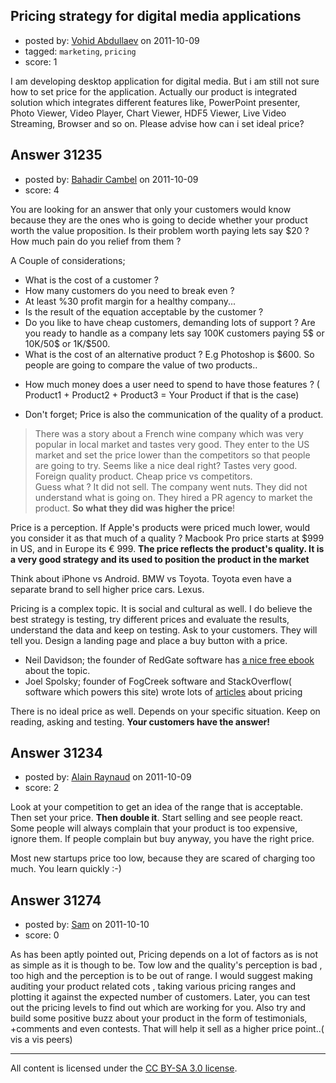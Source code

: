 ## Pricing strategy for digital media applications

- posted by: [Vohid Abdullaev](https://stackexchange.com/users/-1/13751-vohid-abdullaev) on 2011-10-09
- tagged: `marketing`, `pricing`
- score: 1

I am developing desktop application for digital media. But i am still not sure how to set price for the application. Actually our product is integrated solution which integrates different features like, PowerPoint presenter, Photo Viewer, Video Player, Chart Viewer, HDF5 Viewer, Live Video Streaming, Browser and so on. Please advise how can i set ideal price?


## Answer 31235

- posted by: [Bahadir Cambel](https://stackexchange.com/users/-1/9645-bahadir-cambel) on 2011-10-09
- score: 4

<p>You are looking for an answer that only your customers would know because they are the ones who is going to decide whether your product worth the value proposition. Is their problem worth paying lets say $20 ? How much pain do you relief from them ? </p>

<p>A Couple of considerations; </p>

<ul>
<li>What is the cost of a customer ? </li>
<li>How many customers do you need to break even ? </li>
<li>At least %30 profit margin for a healthy company...</li>
<li>Is the result of the equation acceptable by the customer ? </li>
<li>Do you like to have cheap customers, demanding lots of support ? Are you ready to handle as a company lets say 100K customers paying 5$ or 10K/50$ or 1K/$500. </li>
<li>What is the cost of an alternative product ? E.g Photoshop is $600. So people are going to compare the value of two products.. </li>
<li><p>How much money does a user need to spend to have those features ? ( Product1 + Product2 + Product3 = Your Product if that is the case)</p></li>
<li><p>Don't forget; Price is also the communication of the quality of a product. </p></li>
</ul>

<blockquote>
  <p>There was a story about a French wine company which was very popular in local market and tastes very good. They enter to the US market and set the price lower than the competitors so that people are going to try. Seems like a nice deal right? Tastes very good. Foreign quality product. Cheap price vs competitors.<br>
    Guess what ? It did not sell. The company went nuts. They did not understand what is going on. They hired a PR agency to market the product. <strong>So what they did was higher the price</strong>! </p>
</blockquote>

<p>Price is a perception. If Apple's products were priced much lower, would you consider it as that much of a quality ? Macbook Pro price starts at $999 in US, and in Europe its € 999.  <strong>The price reflects the product's quality. It is a very good strategy and its used to position the product in the market</strong></p>

<p>Think about iPhone vs Android. BMW vs Toyota. Toyota even have a separate brand to sell higher price cars. Lexus.</p>

<p>Pricing is a complex topic. It is social and cultural as well. I do believe 
the best strategy is testing, try different prices and evaluate the results, understand the data and keep on testing. Ask to your customers. They will tell you. Design a landing page and place a buy button with a price. </p>

<ul>
<li>Neil Davidson; the founder of RedGate software has <a href="http://www.red-gate.com/our-company/about/book-store/roll-the-dice" rel="nofollow">a nice free ebook</a> about the topic.  </li>
<li>Joel Spolsky; founder of FogCreek software and StackOverflow( software which powers this site) wrote lots of <a href="http://www.joelonsoftware.com/articles/CamelsandRubberDuckies.html" rel="nofollow">articles</a> about pricing</li>
</ul>

<p>There is no ideal price as well. Depends on your specific situation. Keep on reading, asking and testing. <strong>Your customers have the answer!</strong></p>



## Answer 31234

- posted by: [Alain Raynaud](https://stackexchange.com/users/-1/502-alain-raynaud) on 2011-10-09
- score: 2

Look at your competition to get an idea of the range that is acceptable. Then set your price. **Then double it**. Start selling and see people react. Some people will always complain that your product is too expensive, ignore them. If people complain but buy anyway, you have the right price.

Most new startups price too low, because they are scared of charging too much. You learn quickly :-)


## Answer 31274

- posted by: [Sam](https://stackexchange.com/users/-1/13772-sam) on 2011-10-10
- score: 0

As has been aptly pointed out, Pricing depends on a lot of factors as is not as simple as it is though to be. Tow low and the quality's perception is bad , too high and the perception is to be out of range. I would suggest making auditing your product related cots , taking various pricing ranges and plotting it against the expected number of customers. Later, you can test out the pricing levels to find out which are working for you. Also try and build some positive buzz about your product in the form of testimonials, +comments and even contests. That will help it sell as a higher price point..( vis a vis peers) 



---

All content is licensed under the [CC BY-SA 3.0 license](https://creativecommons.org/licenses/by-sa/3.0/).
